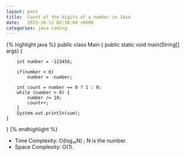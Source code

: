 ```yaml
---
layout: post
title:  Count of the digits of a number in Java
date:   2023-10-12 02:38:00 +0000
categories: java coding
---
```

{% highlight java %}
public class Main {
    public static void main(String[] args) {

        int number = -123456;

        if(number < 0)
            number = -number;

        int count = number == 0 ? 1 : 0;
        while (number > 0) {
            number /= 10;
            count++;
        }
        System.out.println(sum);
    }
}
{% endhighlight %}

- Time Complexity: O(log₁₀N) ; N is the number.
- Space Complexity: O(1).
